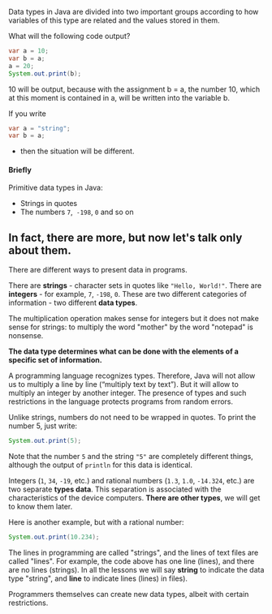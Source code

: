 
Data types in Java are divided into two important groups according to how variables of this type are related and the values stored in them.

What will the following code output?

```java
var a = 10;
var b = a;
a = 20;
System.out.print(b);
```

10 will be output, because with the assignment b = a, the number 10, which at this moment is contained in a, will be written into the variable b.

If you write

```java
var a = "string";
var b = a;
```

- then the situation will be different.

#### Briefly

Primitive data types in Java:

- Strings in quotes
- The numbers `7`,` -198`, `0` and so on

In fact, there are more, but now let's talk only about them.
---

There are different ways to present data in programs.

There are **strings** - character sets in quotes like `"Hello, World!"`. There are **integers** - for example, `7`, `-198`, `0`. These are two different categories of information - two different **data types**.

The multiplication operation makes sense for integers but it does not make sense for strings: to multiply the word "mother" by the word "notepad" is nonsense.

**The data type determines what can be done with the elements of a specific set of information.**

A programming language recognizes types. Therefore, Java will not allow us to multiply a line by line (“multiply text by text”). But it will allow to multiply an integer by another integer. The presence of types and such restrictions in the language protects programs from random errors.

Unlike strings, numbers do not need to be wrapped in quotes. To print the number 5, just write:

```java
System.out.print(5);
```

Note that the number `5` and the string `"5"` are completely different things, although the output of `println` for this data is identical.

Integers (`1`, `34`, `-19`, etc.) and rational numbers (`1.3`, `1.0`, `-14.324`, etc.) are two separate **types data**. This separation is associated with the characteristics of the device computers. **There are other types**, we will get to know them later.

Here is another example, but with a rational number:

```java
System.out.print(10.234);
```

The lines in programming are called "strings", and the lines of text files are called "lines". For example, the code above has one line (lines), and there are no lines (strings). In all the lessons we will say **string** to indicate the data type "string", and **line** to indicate lines (lines) in files).

Programmers themselves can create new data types, albeit with certain restrictions.
